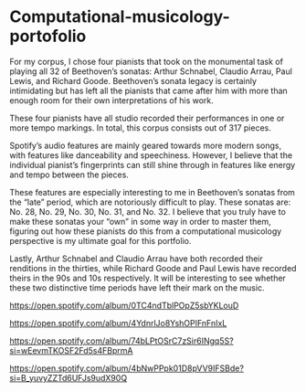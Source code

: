 # Computational-musicology-portofolio

For my corpus, I chose four pianists that took on the monumental task of playing all 32 of Beethoven’s sonatas: Arthur Schnabel, Claudio Arrau, Paul Lewis, and Richard Goode. Beethoven’s sonata legacy is certainly intimidating but has left all the pianists that came after him with more than enough room for their own interpretations of his work.

These four pianists have all studio recorded their performances in one or more tempo markings. In total, this corpus consists out of 317 pieces.

Spotify’s audio features are mainly geared towards more modern songs, with features like danceability and speechiness. However, I believe that the individual pianist’s fingerprints can still shine through in features like energy and tempo between the pieces.

These features are especially interesting to me in Beethoven’s sonatas from the “late” period, which are notoriously difficult to play. These sonatas are: No. 28, No. 29, No. 30, No. 31, and No. 32. I believe that you truly have to make these sonatas your “own” in some way in order to master them, figuring out how these pianists do this from a computational musicology perspective is my ultimate goal for this portfolio.

Lastly, Arthur Schnabel and Claudio Arrau have both recorded their renditions in the thirties, while Richard Goode and Paul Lewis have recorded theirs in the 90s and 10s respectively. It will be interesting to see whether these two distinctive time periods have left their mark on the music.

https://open.spotify.com/album/0TC4ndTblPOpZ5sbYKLouD

https://open.spotify.com/album/4YdnrlJo8YshOPIFnFnIxL

https://open.spotify.com/album/74bLPtOSrC7zSir6INgq5S?si=wEevmTKOSF2Fd5s4FBprmA

https://open.spotify.com/album/4bNwPPpk01D8pVV9IFSBde?si=B_yuvyZZTd6UFJs9udX90Q
